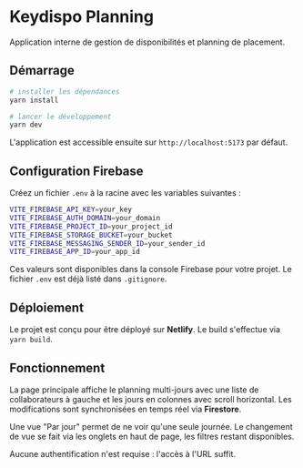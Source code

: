 # Keydispo Planning

Application interne de gestion de disponibilités et planning de placement.

## Démarrage

```bash
# installer les dépendances
yarn install

# lancer le développement
yarn dev
```

L'application est accessible ensuite sur `http://localhost:5173` par défaut.

## Configuration Firebase

Créez un fichier `.env` à la racine avec les variables suivantes :

```bash
VITE_FIREBASE_API_KEY=your_key
VITE_FIREBASE_AUTH_DOMAIN=your_domain
VITE_FIREBASE_PROJECT_ID=your_project_id
VITE_FIREBASE_STORAGE_BUCKET=your_bucket
VITE_FIREBASE_MESSAGING_SENDER_ID=your_sender_id
VITE_FIREBASE_APP_ID=your_app_id
```

Ces valeurs sont disponibles dans la console Firebase pour votre projet. Le fichier `.env` est déjà listé dans `.gitignore`.

## Déploiement

Le projet est conçu pour être déployé sur **Netlify**. Le build s'effectue via `yarn build`.

## Fonctionnement

La page principale affiche le planning multi-jours avec une liste de collaborateurs à gauche et les jours en colonnes avec scroll horizontal. Les modifications sont synchronisées en temps réel via **Firestore**.

Une vue "Par jour" permet de ne voir qu'une seule journée. Le changement de vue se fait via les onglets en haut de page, les filtres restant disponibles.

Aucune authentification n'est requise : l'accès à l'URL suffit.
